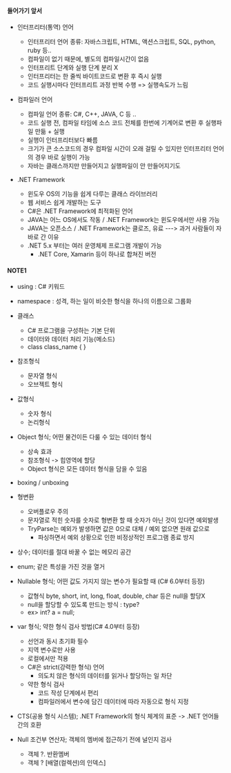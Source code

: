 #### 들어가기 앞서
- 인터프리터(통역) 언어
    - 인터프리터 언어 종류: 자바스크립트, HTML, 액션스크립트, SQL, python, ruby 등..
    - 컴파일이 없기 때문에, 별도의 컴파일시간이 없음
    - 인터프리트 단계와 실행 단계 분리 X
    - 인터프리터는 한 줄씩 바이트코드로 변환 후 즉시 실행
    - 코드 실행시마다 인터프리트 과정 반복 수행 => 실행속도가 느림
- 컴파일러 언어
    - 컴파일 언어 종류: C#, C++, JAVA, C 등 ..
    - 코드 실행 전, 컴파일 타임에 소스 코드 전체를 한번에 기계어로 변환 후 실행파일 만듦 + 실행
    - 실행이 인터프리터보다 빠름
    - 크기가 큰 소스코드의 경우 컴파일 시간이 오래 걸릴 수 있지만 인터프리터 언어의 경우 바로 실행이 가능
    - 자바는 클래스까지만 만들어지고 실행파일이 안 만들어지기도

- .NET Framework
    - 윈도우 OS의 기능을 쉽게 다루는 클래스 라이브러리
    - 웹 서비스 쉽게 개발하는 도구
    - C#은 .NET Framework에 최적화된 언어
    - JAVA는 어느 OS에서도 작동 / .NET Framework는 윈도우에서만 사용 가능
    - JAVA는 오픈소스 / .NET Framework는 클로즈, 유료 ---> 과거 사람들이 자바로 간 이유
    - .NET 5.x 부터는 여러 운영체제 프로그램 개발이 가능
        - .NET Core, Xamarin 등이 하나로 합쳐진 버전

#### NOTE1
- using : C# 키워드
- namespace : 성격, 하는 일이 비슷한 형식을 하나의 이름으로 그룹화
- 클래스
    - C# 프로그램을 구성하는 기본 단위  
    - 데이터와 데이터 처리 기능(메소드)
    - class class_name { }

- 참조형식
    - 문자열 형식
    - 오브젝트 형식
- 값형식
    - 숫자 형식
    - 논리형식
- Object 형식; 어떤 물건이든 다룰 수 있는 데이터 형식
    - 상속 효과
    - 참조형식 -> 힙영역에 할당
    - Object 형식은 모든 데이터 형식을 담을 수 있음
- boxing / unboxing
- 형변환
    - 오버플로우 주의
    - 문자열로 적힌 숫자를 숫자로 형변환 할 때 숫자가 아닌 것이 있다면 예외발생
    - TryParse는 예외가 발생하면 값은 0으로 대체 / 예외 없으면 원래 값으로
        - 파싱하면서 예외 상황으로 인한 비정상적인 프로그램 종료 방지
- 상수; 데이터를 절대 바꿀 수 없는 메모리 공간
- enum; 같은 특성을 가진 것을 열거
- Nullable 형식; 어떤 값도 가지지 않는 변수가 필요할 때 (C# 6.0부터 등장)
    - 값형식 byte, short, int, long, float, double, char 등은 null을 할당X
    - null을 할당할 수 있도록 만드는 방식 : type?
    - ex> int? a = null;
- var 형식; 약한 형식 검사 방법(C# 4.0부터 등장)
    - 선언과 동시 초기화 필수
    - 지역 변수로만 사용
    - 로컬에서만 적용
    - C#은 strict(강력한 형식) 언어
        - 의도치 않은 형식의 데이터를 읽거나 할당하는 일 차단
    - 약한 형식 검사
        - 코드 작성 단계에서 편리
        - 컴파일러에서 변수에 담긴 데이터에 따라 자동으로 형식 지정
- CTS(공용 형식 시스템); .NET Framework의 형식 체계의 표준 -> .NET 언어들 간의 호환
- Null 조건부 연산자; 객체의 멤버에 접근하기 전에 널인지 검사
    - 객체 ?. 반환멤버
    - 객체 ? [배열(컬렉션)의 인덱스]
